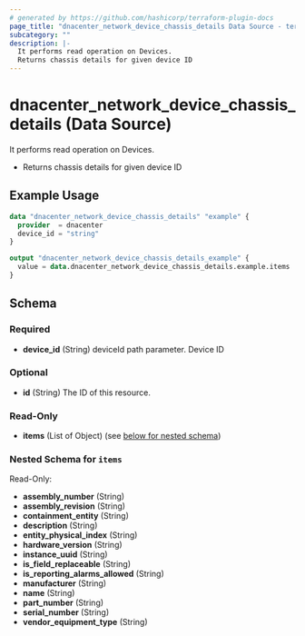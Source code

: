 ```yaml
---
# generated by https://github.com/hashicorp/terraform-plugin-docs
page_title: "dnacenter_network_device_chassis_details Data Source - terraform-provider-dnacenter"
subcategory: ""
description: |-
  It performs read operation on Devices.
  Returns chassis details for given device ID
---
```


# dnacenter_network_device_chassis_details (Data Source)

It performs read operation on Devices.

- Returns chassis details for given device ID

## Example Usage

```terraform
data "dnacenter_network_device_chassis_details" "example" {
  provider  = dnacenter
  device_id = "string"
}

output "dnacenter_network_device_chassis_details_example" {
  value = data.dnacenter_network_device_chassis_details.example.items
}
```

<!-- schema generated by tfplugindocs -->
## Schema

### Required

- **device_id** (String) deviceId path parameter. Device ID

### Optional

- **id** (String) The ID of this resource.

### Read-Only

- **items** (List of Object) (see [below for nested schema](#nestedatt--items))

<a id="nestedatt--items"></a>
### Nested Schema for `items`

Read-Only:

- **assembly_number** (String)
- **assembly_revision** (String)
- **containment_entity** (String)
- **description** (String)
- **entity_physical_index** (String)
- **hardware_version** (String)
- **instance_uuid** (String)
- **is_field_replaceable** (String)
- **is_reporting_alarms_allowed** (String)
- **manufacturer** (String)
- **name** (String)
- **part_number** (String)
- **serial_number** (String)
- **vendor_equipment_type** (String)


